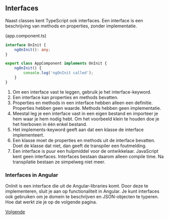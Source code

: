 ## Interfaces

Naast classes kent TypeScript ook interfaces. Een interface is een beschrijving van methods en properties, zonder
implementatie.

(app.component.ts)
```TypeScript
interface OnInit {
    ngOnInit(): any;
}

export class AppComponent implements OnInit {
    ngOnInit() {
        console.log('ngOnInit called');
    }
}
```

1. Om een interface vast te leggen, gebruik je het interface-keyword. 
2. Een interface kan properties en methods bevatten. 
3. Properties en methods in een interface hebben alleen een definitie. Properties hebben geen waarde. Methods hebben 
   geen implementatie.
4. Meestal leg je een interface vast in een eigen bestand en importeer je hem waar je hem nodig hebt. Om het voorbeeld 
   klein te houden doe je het hierboven in &eacute;&eacute;n enkel bestand.
5. Het implements-keyword geeft aan dat een klasse de interface implementeert.
6. Een klasse moet de properties en methods uit de interface bevatten. Doet de klasse dat niet, dan geeft de transpiler
   een foutmelding.
7. Een interface is puur een hulpmiddel voor de ontwikkelaar. JavaScript kent geen interfaces. Interfaces bestaan daarom
   alleen compile time. Na transpilatie bestaan ze simpelweg niet meer.
   
### Interfaces in Angular

OnInit is een interface die uit de Angular-libraries komt. Door deze te implementeren, sluit je aan op functionaliteit
in Angular. Je kunt interfaces ook gebruiken om je domein te beschrijven en JSON-objecten te typeren. Hoe dat werkt
zie je op de volgende pagina.

[Volgende](22.json.md)